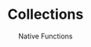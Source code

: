 ---
layout: page
menubar: docs_menu
title: Collections
subtitle: Native Functions
show_sidebar: false
toc: true
---